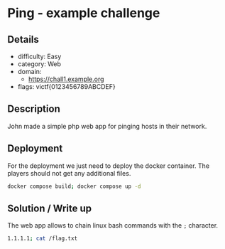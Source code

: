 # Ping - example challenge

## Details

- difficulty: Easy
- category: Web
- domain:
  - https://chall1.example.org
- flags: victf{0123456789ABCDEF}

## Description

John made a simple php web app for pinging hosts in their network.

## Deployment

For the deployment we just need to deploy the docker container. The players
should not get any additional files.

```bash
docker compose build; docker compose up -d
```

## Solution / Write up

The web app allows to chain linux bash commands with the `;` character.

```bash
1.1.1.1; cat /flag.txt
```
